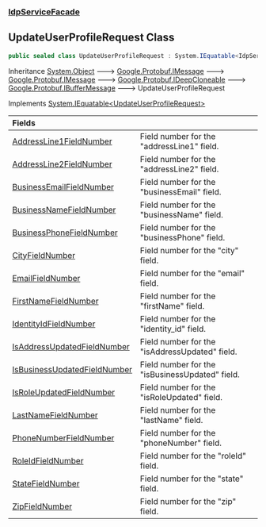 ### [IdpServiceFacade](../index.md 'IdpServiceFacade')

## UpdateUserProfileRequest Class

```csharp
public sealed class UpdateUserProfileRequest : System.IEquatable<IdpServiceFacade.UpdateUserProfileRequest>
```

Inheritance [System\.Object](https://learn.microsoft.com/en-us/dotnet/api/system.object 'System\.Object') &#129106; [Google\.Protobuf\.IMessage](https://learn.microsoft.com/en-us/dotnet/api/google.protobuf.imessage 'Google\.Protobuf\.IMessage') &#129106; [Google\.Protobuf\.IMessage](https://learn.microsoft.com/en-us/dotnet/api/google.protobuf.imessage 'Google\.Protobuf\.IMessage') &#129106; [Google\.Protobuf\.IDeepCloneable](https://learn.microsoft.com/en-us/dotnet/api/google.protobuf.ideepcloneable 'Google\.Protobuf\.IDeepCloneable') &#129106; [Google\.Protobuf\.IBufferMessage](https://learn.microsoft.com/en-us/dotnet/api/google.protobuf.ibuffermessage 'Google\.Protobuf\.IBufferMessage') &#129106; UpdateUserProfileRequest

Implements [System\.IEquatable&lt;](https://learn.microsoft.com/en-us/dotnet/api/system.iequatable-1 'System\.IEquatable\`1')[UpdateUserProfileRequest](index.md 'IdpServiceFacade\.UpdateUserProfileRequest')[&gt;](https://learn.microsoft.com/en-us/dotnet/api/system.iequatable-1 'System\.IEquatable\`1')

| Fields | |
| :--- | :--- |
| [AddressLine1FieldNumber](AddressLine1FieldNumber.md 'IdpServiceFacade\.UpdateUserProfileRequest\.AddressLine1FieldNumber') | Field number for the "addressLine1" field\. |
| [AddressLine2FieldNumber](AddressLine2FieldNumber.md 'IdpServiceFacade\.UpdateUserProfileRequest\.AddressLine2FieldNumber') | Field number for the "addressLine2" field\. |
| [BusinessEmailFieldNumber](BusinessEmailFieldNumber.md 'IdpServiceFacade\.UpdateUserProfileRequest\.BusinessEmailFieldNumber') | Field number for the "businessEmail" field\. |
| [BusinessNameFieldNumber](BusinessNameFieldNumber.md 'IdpServiceFacade\.UpdateUserProfileRequest\.BusinessNameFieldNumber') | Field number for the "businessName" field\. |
| [BusinessPhoneFieldNumber](BusinessPhoneFieldNumber.md 'IdpServiceFacade\.UpdateUserProfileRequest\.BusinessPhoneFieldNumber') | Field number for the "businessPhone" field\. |
| [CityFieldNumber](CityFieldNumber.md 'IdpServiceFacade\.UpdateUserProfileRequest\.CityFieldNumber') | Field number for the "city" field\. |
| [EmailFieldNumber](EmailFieldNumber.md 'IdpServiceFacade\.UpdateUserProfileRequest\.EmailFieldNumber') | Field number for the "email" field\. |
| [FirstNameFieldNumber](FirstNameFieldNumber.md 'IdpServiceFacade\.UpdateUserProfileRequest\.FirstNameFieldNumber') | Field number for the "firstName" field\. |
| [IdentityIdFieldNumber](IdentityIdFieldNumber.md 'IdpServiceFacade\.UpdateUserProfileRequest\.IdentityIdFieldNumber') | Field number for the "identity\_id" field\. |
| [IsAddressUpdatedFieldNumber](IsAddressUpdatedFieldNumber.md 'IdpServiceFacade\.UpdateUserProfileRequest\.IsAddressUpdatedFieldNumber') | Field number for the "isAddressUpdated" field\. |
| [IsBusinessUpdatedFieldNumber](IsBusinessUpdatedFieldNumber.md 'IdpServiceFacade\.UpdateUserProfileRequest\.IsBusinessUpdatedFieldNumber') | Field number for the "isBusinessUpdated" field\. |
| [IsRoleUpdatedFieldNumber](IsRoleUpdatedFieldNumber.md 'IdpServiceFacade\.UpdateUserProfileRequest\.IsRoleUpdatedFieldNumber') | Field number for the "isRoleUpdated" field\. |
| [LastNameFieldNumber](LastNameFieldNumber.md 'IdpServiceFacade\.UpdateUserProfileRequest\.LastNameFieldNumber') | Field number for the "lastName" field\. |
| [PhoneNumberFieldNumber](PhoneNumberFieldNumber.md 'IdpServiceFacade\.UpdateUserProfileRequest\.PhoneNumberFieldNumber') | Field number for the "phoneNumber" field\. |
| [RoleIdFieldNumber](RoleIdFieldNumber.md 'IdpServiceFacade\.UpdateUserProfileRequest\.RoleIdFieldNumber') | Field number for the "roleId" field\. |
| [StateFieldNumber](StateFieldNumber.md 'IdpServiceFacade\.UpdateUserProfileRequest\.StateFieldNumber') | Field number for the "state" field\. |
| [ZipFieldNumber](ZipFieldNumber.md 'IdpServiceFacade\.UpdateUserProfileRequest\.ZipFieldNumber') | Field number for the "zip" field\. |
